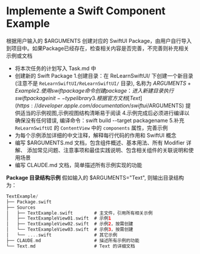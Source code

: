 #  Implemente a Swift Component Example


根据用户输入的 $ARGUMENTS 创建对应的 SwiftUI Package，由用户自行导入到项目中。如果Package已经存在，检查相关内容是否完善，不完善则补充相关示例或文档

- 将本次任务的计划写入 Task.md 中
- 创建新的 Swift Package
  1.创建目录：在 ReLearnSwiftUI/ 下创建一个新目录(注意不是 `ReLearnSwiftUI/ReLearnSwiftUI/` 目录), 名称为 $ARGUMENTS + Example
  2.使用 swift package 命令创建package：进入新建目录执行 swift package init --type library
  3.根据官方文档 [Text](https://developer.apple.com/documentation/swiftui/$ARGUMENTS) 提供适当的示例视图,示例视图结构清晰易于阅读
  4.示例完成后必须进行编译以确保没有任何错误, 编译命令：swift build --target packagename
  5.补充 `ReLearnSwiftUI` 的 `ContentView` 中的 `components` 属性，完善示例
- 为每个示例添加详细的中文注释，解释每行代码的作用和 SwiftUI 概念
- 编写 $ARGUMENTS.md 文档，包含组件概述、基本用法、所有 Modifier 详解、 添加常见问题、注意事项和最佳实践说明、包含相关组件的关联说明和使用场景
- 编写 CLAUDE.md 文档，简单描述所有示例实现的功能
  
**Package 目录结构示例**
假如输入的 $ARGUMENTS="Text", 则输出目录结构为：
  
```swift
TextExample/
├── Package.swift               
├── Sources
│   ├── TextExample.swift        # 主文件，引用所有相关示例
│   ├── TextExampleView01.swift  # 示例1
│   ├── TextExampleView02.swift  # 示例2，按需创建
│   └── TextExampleView03.swift  # 示例3，按需创建
│   └── ....swift                # 其它示例
├── CLAUDE.md                    # 描述所有示例的功能              
└── Text.md                      # Text 的详细文档
```
